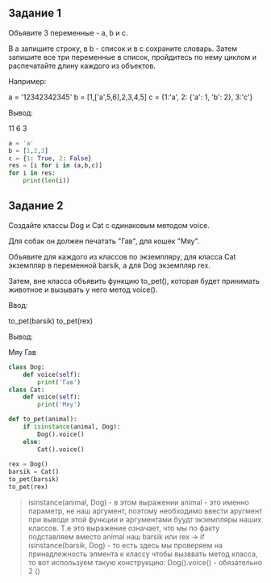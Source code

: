 ## Задание 1

Объявите 3 переменные - a, b и c.

В а запишите строку, в b - список и в с сохраните словарь. Затем запишите все три переменные в список, пройдитесь по нему циклом и распечатайте длину каждого из объектов.

Например:

a = '12342342345' 
b = [1,['a',5,6],2,3,4,5] 
c = {1:'a', 2: {'a': 1, 'b': 2}, 3:'c'} 

Вывод:

11 
6 
3 

```py
a = 'a'
b = [1,2,3]
c = {1: True, 2: False}
res = [i for i in (a,b,c)]
for i in res:
    print(len(i))
```

## Задание 2

Создайте классы Dog и Cat с одинаковым методом voice.

Для собак он должен печатать "Гав", для кошек "Мяу".

Объявите для каждого из классов по экземпляру, для класса Cat экземпляр в переменной barsik, а для Dog экземпляр rex.

Затем, вне класса объявить функцию to_pet(), которая будет принимать животное и вызывать у него метод voice().

Ввод:

to_pet(barsik) 
to_pet(rex) 

Вывод:

Мяу 
Гав 

```py
class Dog:
    def voice(self):
        print('Гав')
class Cat:
    def voice(self):
        print('Мяу')

def to_pet(animal):
    if isinstance(animal, Dog):
        Dog().voice()
    else:
        Cat().voice()
    
rex = Dog()
barsik = Cat()
to_pet(barsik) 
to_pet(rex) 
```
> isinstance(animal, Dog) - в этом выражении animal - это именно параметр, не наш аргумент, поэтому необходимо ввести аругмент при выводе этой функции
> и аргументами буудт экземпляры наших классов. Т.е это выражение означает, что мы по факту подставляем вместо animal наш barsik или rex -> 
> if isinstance(barsik, Dog) - то есть здесь мы проверяем на принадлежность элмента к классу
> чтобы вызввать метод класса, то вот используем такую конструкцию:  Dog().voice() - обязательно 2 ()
